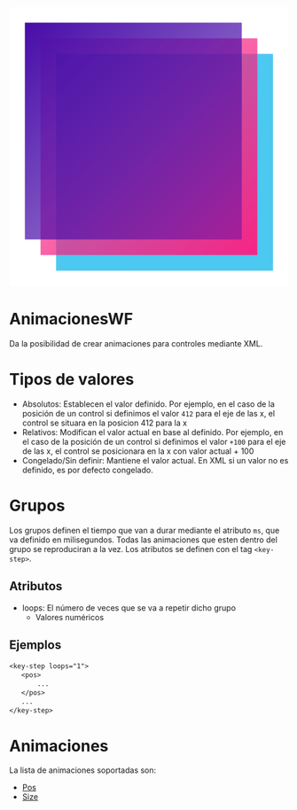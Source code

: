 ![alt text](logo.svg "Logo")
# AnimacionesWF
Da la posibilidad de crear animaciones para controles mediante XML.
# Tipos de valores
- Absolutos: Establecen el valor definido. Por ejemplo, en el caso de la posición de un control si definimos el valor `412` para el eje de las x, el control se situara en la posicion 412 para la x
- Relativos: Modifican el valor actual en base al definido. Por ejemplo, en el caso de la posición de un control si definimos el valor `+100` para el eje de las x, el control se posicionara en la x con valor actual + 100
- Congelado/Sin definir: Mantiene el valor actual. En XML si un valor no es definido, es por defecto congelado.

# Grupos
Los grupos definen el tiempo que van a durar mediante el atributo `ms`, que va definido en milisegundos. Todas las animaciones que esten dentro del grupo se reproduciran a la vez.
Los atributos se definen con el tag `<key-step>`.
## Atributos
 - loops: El número de veces que se va a repetir dicho grupo
    - Valores numéricos

 ## Ejemplos
 ```
<key-step loops="1">
    <pos>
        ...
    </pos>
    ...
</key-step>
```

# Animaciones
La lista de animaciones soportadas son:
 - [Pos](doc/AnimacionPos.md)
 - [Size](doc/AnimacionSize.md)